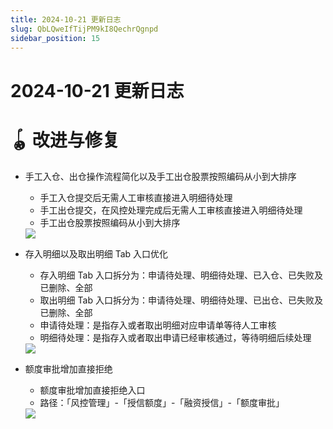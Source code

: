```yaml
---
title: 2024-10-21 更新日志
slug: QbLQweIfTijPM9kI8QechrQgnpd
sidebar_position: 15
---
```



# 2024-10-21 更新日志

# 🪀 改进与修复

- 手工入仓、出仓操作流程简化以及手工出仓股票按照编码从小到大排序
    - 手工入仓提交后无需人工审核直接进入明细待处理
    - 手工出仓提交，在风控处理完成后无需人工审核直接进入明细待处理
    - 手工出仓股票按照编码从小到大排序
    <img src="/assets/OHB4byiezoaYQXxrf6ocvh9InKf.png" src-width="1312" src-height="1600" align="center"/>

- 存入明细以及取出明细 Tab 入口优化
    - 存入明细 Tab 入口拆分为：申请待处理、明细待处理、已入仓、已失败及已删除、全部
    - 取出明细 Tab 入口拆分为：申请待处理、明细待处理、已出仓、已失败及已删除、全部
    - 申请待处理：是指存入或者取出明细对应申请单等待人工审核
    - 明细待处理：是指存入或者取出申请已经审核通过，等待明细后续处理
    <img src="/assets/SxM7bapIhoGW8jxSDw6cXgUFnOG.png" src-width="2326" src-height="1310" align="center"/>

- 额度审批增加直接拒绝
    - 额度审批增加直接拒绝入口
    - 路径：「风控管理」-「授信额度」-「融资授信」-「额度审批」
    <img src="/assets/IX2VbVgvOo929GxhnENcIv9onne.png" src-width="3326" src-height="1618" align="center"/>

